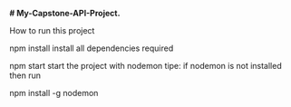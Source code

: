**# My-Capstone-API-Project.**

How to run this project

npm install
install all dependencies required

npm start
start the project with nodemon tipe: if nodemon is not installed then run

npm install -g nodemon
